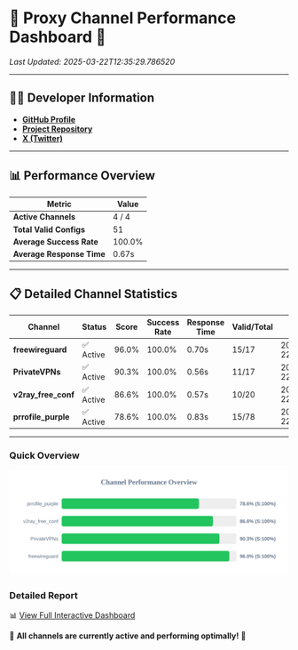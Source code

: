 # 🌟 Proxy Channel Performance Dashboard 🌟

_Last Updated: 2025-03-22T12:35:29.786520_

---

## 👩‍💻 Developer Information

- **[GitHub Profile](https://github.com/4n0nymou3)**  
- **[Project Repository](https://github.com/4n0nymou3/multi-proxy-config-fetcher)**  
- **[X (Twitter)](https://x.com/4n0nymou3)**  

---

## 📊 Performance Overview

| Metric                | Value       |
|-----------------------|-------------|
| **Active Channels**   | 4 / 4       |
| **Total Valid Configs** | 51          |
| **Average Success Rate** | 100.0%      |
| **Average Response Time** | 0.67s       |

---

## 📋 Detailed Channel Statistics

| Channel          | Status     | Score  | Success Rate | Response Time | Valid/Total | Last Success               |
|------------------|------------|--------|--------------|---------------|-------------|----------------------------|
| **freewireguard**  | ✅ Active  | 96.0%  | 100.0% | 0.70s         | 15/17       | 2025-03-22T12:35:29.784755 |
| **PrivateVPNs**  | ✅ Active  | 90.3%  | 100.0% | 0.56s         | 11/17       | 2025-03-22T12:35:29.054176 |
| **v2ray_free_conf**  | ✅ Active  | 86.6%  | 100.0% | 0.57s         | 10/20       | 2025-03-22T12:35:28.465891 |
| **prrofile_purple**  | ✅ Active  | 78.6%  | 100.0% | 0.83s         | 15/78       | 2025-03-22T12:35:27.859746 |

---

### Quick Overview
<div align="center">
  <a href="https://raw.githubusercontent.com/nullluser/NullRepo/refs/heads/main/assets/channel_stats_chart.svg">
    <img src="https://raw.githubusercontent.com/nullluser/NullRepo/refs/heads/main/assets/channel_stats_chart.svg" alt="Source Performance Statistics" width="800">
  </a>
</div>

### Detailed Report
📊 [View Full Interactive Dashboard](https://htmlpreview.github.io/?https://github.com/nullluser/NullRepo/blob/main/assets/performance_report.html)

🎉 **All channels are currently active and performing optimally!** 🎉
